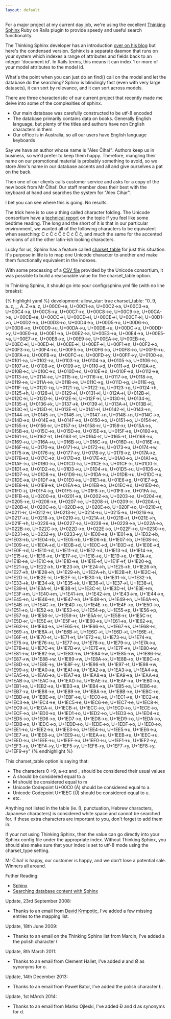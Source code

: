 ```yaml
---
layout: default
---
```

For a major project at my current day job, we're using the excellent [Thinking
Sphinx](http://ts.freelancing-gods.com) Ruby on Rails plugin to provide speedy
and useful search functionality.

The Thinking Sphinx developer has an introduction [over on his
blog](http://freelancing-gods.com/posts/sphinx_a_primer) but here's the
condensed version. Sphinx is a separate daemon that runs on your system which
indexes a range of attributes and fields back to an integer 'document id'. In
Rails terms, this means it can index 1 or more of your model attributes to the
model id.

What's the point when you can just do an find() call on the model and let the
database do the searching? Sphinx is blindingly fast (even with very large
datasets), it can sort by relevance, and it can sort across models.

There are three characteristic of our current project that recently made me
delve into some of the complexities of sphinx.


- Our main database was carefully constructed to be utf-8 encoded
- The database primarily contains data on books. Generally English language, but plenty of the titles and authors have non English characters in them
- Our office is in Australia, so all our users have English language keyboards


Say we have an author whose name is "Alex Čihař". Authors keep us in business,
so we'd prefer to keep them happy. Therefore, mangling their name on our
promotional material is probably something to avoid, so we store Alex's name in
our database accents and all and give ourselves a pat on the back.

Then one of our clients calls customer service and asks for a copy of the new
book from Mr Čihař. Our staff member does their best with the keyboard at hand
and searches the system for "Alex Cihar".

I bet you can see where this is going. No results.

The trick here is to use a thing called character folding. The Unicode
consortium have a [technical report](http://unicode.org/reports/tr30/) on the
topic if you feel like some bedtime reading. The long and the short of it is that
in our particular environment, we wanted all of the following characters to be
equivalent when searching: C c Ć ć Ĉ ĉ Ċ ċ Č č, and much the same for the
accented versions of all the other latin-ish looking characters.

Lucky for us, Sphinx has a feature called
[charset_table](http://www.sphinxsearch.com/doc.html#conf-charset-table) for
just this situation. It's purpose in life is to map one Unicode character to
another and make them functionally equivalent in the indexes.

With some processing of a [CSV
file](http://www.unicode.org/Public/UNIDATA/UnicodeData.txt) provided by the
Unicode consortium, it was possible to build a reasonable value for the
charset_table option.

In Thinking Sphinx, it should go into your config/sphinx.yml file (with no line
breaks):

{% highlight yaml %}
    development:
      allow_star: true
      charset_table: "0..9, a..z, _, A..Z->a..z, U+00C0->a, U+00C1->a,
        U+00C2->a, U+00C3->a, U+00C4->a, U+00C5->a, U+00C7->c, U+00C8->e,
        U+00C9->e, U+00CA->e, U+00CB->e, U+00CC->i, U+00CD->i, U+00CE->i,
        U+00CF->i, U+00D1->n, U+00D2->o, U+00D3->o, U+00D4->o, U+00D5->o,
        U+00D6->o, U+00D8->o, U+00D9->u, U+00DA->u, U+00DB->u, U+00DC->u,
        U+00DD->y, U+00E0->a, U+00E1->a, U+00E2->a, U+00E3->a, U+00E4->a,
        U+00E5->a, U+00E7->c, U+00E8->e, U+00E9->e, U+00EA->e, U+00EB->e,
        U+00EC->i, U+00ED->i, U+00EE->i, U+00EF->i, U+00F1->n, U+00F2->o,
        U+00F3->o, U+00F4->o, U+00F5->o, U+00F6->o, U+00F8->o, U+00F9->u,
        U+00FA->u, U+00FB->u, U+00FC->u, U+00FD->y, U+00FF->y, U+0100->a,
        U+0101->a, U+0102->a, U+0103->a, U+0104->a, U+0105->a, U+0106->c,
        U+0107->c, U+0108->c, U+0109->c, U+0110->d, U+0111->d, U+010A->c,
        U+010B->c, U+010C->c, U+010D->c, U+010E->d, U+010F->d, U+0112->e,
        U+0113->e, U+0114->e, U+0115->e, U+0116->e, U+0117->e, U+0118->e,
        U+0119->e, U+011A->e, U+011B->e, U+011C->g, U+011D->g, U+011E->g,
        U+011F->g, U+0120->g, U+0121->g, U+0122->g, U+0123->g, U+0124->h,
        U+0125->h, U+0128->i, U+0129->i, U+0131->i, U+012A->i, U+012B->i,
        U+012C->i, U+012D->i, U+012E->i, U+012F->i, U+0130->i, U+0134->j,
        U+0135->j, U+0136->k, U+0137->k, U+0139->l, U+013A->l, U+013B->l,
        U+013C->l, U+013D->l, U+013E->l, U+0141->l, U+0142->l, U+0143->n,
        U+0144->n, U+0145->n, U+0146->n, U+0147->n, U+0148->n, U+014C->o,
        U+014D->o, U+014E->o, U+014F->o, U+0150->o, U+0151->o, U+0154->r,
        U+0155->r, U+0156->r, U+0157->r, U+0158->r, U+0159->r, U+015A->s,
        U+015B->s, U+015C->s, U+015D->s, U+015E->s, U+015F->s, U+0160->s,
        U+0161->s, U+0162->t, U+0163->t, U+0164->t, U+0165->t, U+0168->u,
        U+0169->u, U+016A->u, U+016B->u, U+016C->u, U+016D->u, U+016E->u,
        U+016F->u, U+0170->u, U+0171->u, U+0172->u, U+0173->u, U+0174->w,
        U+0175->w, U+0176->y, U+0177->y, U+0178->y, U+0179->z, U+017A->z,
        U+017B->z, U+017C->z, U+017D->z, U+017E->z, U+01A0->o, U+01A1->o,
        U+01AF->u, U+01B0->u, U+01CD->a, U+01CE->a, U+01CF->i, U+01D0->i,
        U+01D1->o, U+01D2->o, U+01D3->u, U+01D4->u, U+01D5->u, U+01D6->u,
        U+01D7->u, U+01D8->u, U+01D9->u, U+01DA->u, U+01DB->u, U+01DC->u,
        U+01DE->a, U+01DF->a, U+01E0->a, U+01E1->a, U+01E6->g, U+01E7->g,
        U+01E8->k, U+01E9->k, U+01EA->o, U+01EB->o, U+01EC->o, U+01ED->o,
        U+01F0->j, U+01F4->g, U+01F5->g, U+01F8->n, U+01F9->n, U+01FA->a,
        U+01FB->a, U+0200->a, U+0201->a, U+0202->a, U+0203->a, U+0204->e,
        U+0205->e, U+0206->e, U+0207->e, U+0208->i, U+0209->i, U+020A->i,
        U+020B->i, U+020C->o, U+020D->o, U+020E->o, U+020F->o, U+0210->r,
        U+0211->r, U+0212->r, U+0213->r, U+0214->u, U+0215->u, U+0216->u,
        U+0217->u, U+0218->s, U+0219->s, U+021A->t, U+021B->t, U+021E->h,
        U+021F->h, U+0226->a, U+0227->a, U+0228->e, U+0229->e, U+022A->o,
        U+022B->o, U+022C->o, U+022D->o, U+022E->o, U+022F->o, U+0230->o,
        U+0231->o, U+0232->y, U+0233->y, U+1E00->a, U+1E01->a, U+1E02->b,
        U+1E03->b, U+1E04->b, U+1E05->b, U+1E06->b, U+1E07->b, U+1E08->c,
        U+1E09->c, U+1E0A->d, U+1E0B->d, U+1E0C->d, U+1E0D->d, U+1E0E->d,
        U+1E0F->d, U+1E10->d, U+1E11->d, U+1E12->d, U+1E13->d, U+1E14->e,
        U+1E15->e, U+1E16->e, U+1E17->e, U+1E18->e, U+1E19->e, U+1E1A->e,
        U+1E1B->e, U+1E1C->e, U+1E1D->e, U+1E1E->f, U+1E1F->f, U+1E20->g,
        U+1E21->g, U+1E22->h, U+1E23->h, U+1E24->h, U+1E25->h, U+1E26->h,
        U+1E27->h, U+1E28->h, U+1E29->h, U+1E2A->h, U+1E2B->h, U+1E2C->i,
        U+1E2D->i, U+1E2E->i, U+1E2F->i, U+1E30->k, U+1E31->k, U+1E32->k,
        U+1E33->k, U+1E34->k, U+1E35->k, U+1E36->l, U+1E37->l, U+1E38->l,
        U+1E39->l, U+1E3A->l, U+1E3B->l, U+1E3C->l, U+1E3D->l, U+1E3E->m,
        U+1E3F->m, U+1E40->m, U+1E41->m, U+1E42->m, U+1E43->m, U+1E44->n,
        U+1E45->n, U+1E46->n, U+1E47->n, U+1E48->n, U+1E49->n, U+1E4A->n,
        U+1E4B->n, U+1E4C->o, U+1E4D->o, U+1E4E->o, U+1E4F->o, U+1E50->o,
        U+1E51->o, U+1E52->o, U+1E53->o, U+1E54->p, U+1E55->p, U+1E56->p,
        U+1E57->p, U+1E58->r, U+1E59->r, U+1E5A->r, U+1E5B->r, U+1E5C->r,
        U+1E5D->r, U+1E5E->r, U+1E5F->r, U+1E60->s, U+1E61->s, U+1E62->s,
        U+1E63->s, U+1E64->s, U+1E65->s, U+1E66->s, U+1E67->s, U+1E68->s,
        U+1E69->s, U+1E6A->t, U+1E6B->t, U+1E6C->t, U+1E6D->t, U+1E6E->t,
        U+1E6F->t, U+1E70->t, U+1E71->t, U+1E72->u, U+1E73->u, U+1E74->u,
        U+1E75->u, U+1E76->u, U+1E77->u, U+1E78->u, U+1E79->u, U+1E7A->u,
        U+1E7B->u, U+1E7C->v, U+1E7D->v, U+1E7E->v, U+1E7F->v, U+1E80->w,
        U+1E81->w, U+1E82->w, U+1E83->w, U+1E84->w, U+1E85->w, U+1E86->w,
        U+1E87->w, U+1E88->w, U+1E89->w, U+1E8A->x, U+1E8B->x, U+1E8C->x,
        U+1E8D->x, U+1E8E->y, U+1E8F->y, U+1E96->h, U+1E97->t, U+1E98->w,
        U+1E99->y, U+1EA0->a, U+1EA1->a, U+1EA2->a, U+1EA3->a, U+1EA4->a,
        U+1EA5->a, U+1EA6->a, U+1EA7->a, U+1EA8->a, U+1EA9->a, U+1EAA->a,
        U+1EAB->a, U+1EAC->a, U+1EAD->a, U+1EAE->a, U+1EAF->a, U+1EB0->a,
        U+1EB1->a, U+1EB2->a, U+1EB3->a, U+1EB4->a, U+1EB5->a, U+1EB6->a,
        U+1EB7->a, U+1EB8->e, U+1EB9->e, U+1EBA->e, U+1EBB->e, U+1EBC->e,
        U+1EBD->e, U+1EBE->e, U+1EBF->e, U+1EC0->e, U+1EC1->e, U+1EC2->e,
        U+1EC3->e, U+1EC4->e, U+1EC5->e, U+1EC6->e, U+1EC7->e, U+1EC8->i,
        U+1EC9->i, U+1ECA->i, U+1ECB->i, U+1ECC->o, U+1ECD->o, U+1ECE->o,
        U+1ECF->o, U+1ED0->o, U+1ED1->o, U+1ED2->o, U+1ED3->o, U+1ED4->o,
        U+1ED5->o, U+1ED6->o, U+1ED7->o, U+1ED8->o, U+1ED9->o, U+1EDA->o,
        U+1EDB->o, U+1EDC->o, U+1EDD->o, U+1EDE->o, U+1EDF->o, U+1EE0->o,
        U+1EE1->o, U+1EE2->o, U+1EE3->o, U+1EE4->u, U+1EE5->u, U+1EE6->u,
        U+1EE7->u, U+1EE8->u, U+1EE9->u, U+1EEA->u, U+1EEB->u, U+1EEC->u,
        U+1EED->u, U+1EEE->u, U+1EEF->u, U+1EF0->u, U+1EF1->u, U+1EF2->y,
        U+1EF3->y, U+1EF4->y, U+1EF5->y, U+1EF6->y, U+1EF7->y, U+1EF8->y,
        U+1EF9->y" {% endhighlight %}

This charset_table option is saying that:


- The characters 0->9, a->z and _ should be considered their usual values
- A should be considered equal to a
- M should be considered equal to m
- Unicode Codepoint U+00C0 (À) should be considered equal to a.
- Unicode Codepoint U+1EEC (Ử) should be considered equal to u.
- etc.


Anything not listed in the table (ie. ß, punctuation, Hebrew characters, Japanese
characters) is considered white space and cannot be searched for. If
these extra characters are important to you, don't forget to add them in.

If your not using Thinking Sphinx, then the value can go directly into your
Sphinx config file under the appropriate index. Without Thinking Sphinx, you
should also make sure that your index is set to utf-8 mode using the
charset_type setting.

Mr Čihař is happy, our customer is happy, and we don't lose a potential sale.
Winners all around.

Futher Reading:

- [Sphinx](http://www.sphinxsearch.com/)
- [Searching database content with Sphinx](http://www.linux.com/feature/118721)

Update, 23rd September 2008:
- Thanks to an email from [David Krmpotic](http://www.davidkrmpotic.com/), I've
  added a few missing entries to the mapping list.

Update, 18th June 2009:
- Thanks to an email on the Thinking Sphinx list from Marcin, I've
  added a the polish character ł

Update, 8th March 2011:
- Thanks to an email from Clement Hallet, I've added ø and Ø as synonyms for o.

Update, 14th December 2013:
- Thanks to an email from Paweł Bator, I've added the polish character Ł.

Update, 1st MArch 2014:
- Thanks to an email from Marko Ojleski, I've added Đ and đ as synonyms for d.
